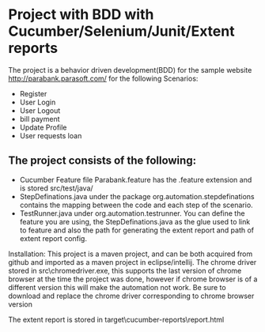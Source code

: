 Project with BDD with Cucumber/Selenium/Junit/Extent reports
=================

The project is a behavior driven development(BDD) for the sample website http://parabank.parasoft.com/ for the following Scenarios:

- Register
- User Login
- User Logout
- bill payment
- Update Profile
- User requests loan

The project consists of the following:
--------------------------------------
* Cucumber Feature file Parabank.feature  has the .feature extension and is stored src/test/java/
* StepDefinations.java under the package org.automation.stepdefinations contains the mapping between the code and each step of the scenario.
* TestRunner.java under org.automation.testrunner. You can define the feature you are using, the StepDefinations.java as the glue used to link to feature and also the path for generating the extent report and path of extent report config.

Installation:
This project is a maven project, and can be both acquired from github and imported as a maven project in eclipse/intellij. The chrome driver stored in src\chromedriver.exe, this supports the last version of chrome browser at the time the project was done, however if chrome browser is of a different version this will make the automation not work. Be sure to download and replace the chrome driver corresponding to chrome browser version

The extent report is stored in target\cucumber-reports\report.html
